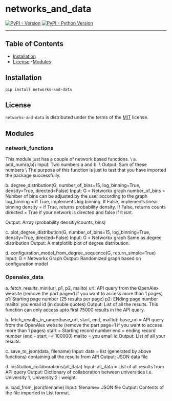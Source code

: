 # networks_and_data

[![PyPI - Version](https://img.shields.io/pypi/v/networks-and-data.svg)](https://pypi.org/project/networks-and-data)
[![PyPI - Python Version](https://img.shields.io/pypi/pyversions/networks-and-data.svg)](https://pypi.org/project/networks-and-data)

-----

## Table of Contents

- [Installation](#installation)
- [License](#license)
-[Modules](#Modules)

## Installation

```console
pip install networks-and-data
```

## License

`networks-and-data` is distributed under the terms of the [MIT](https://spdx.org/licenses/MIT.html) license.

## Modules 
### network_functions 
This module just has a couple of network based functions. \\
a. add_num(a,b)\\
   Input: Two numbers a and b. \\
   Output: Sum of these numbers \\
The purpose of this function is just to test that you have imported the package successfully. 

b. degree_distribution(G, number_of_bins=15, log_binning=True, density=True, directed=False)
   Input: 
   G = Networkx graph 
   number_of_bins = Number of bins can be adjusted by the user according to the graph 
   log_binning = if True, implements log binning. If False, implements linear binning 
   density = if True, returns probability density. If False, returns counts 
   directed = True if your network is directed and false if it isnt. 

   Output: 
   Array (probability densitiy/counts, bins)

c. plot_degree_distribution(G, number_of_bins=15, log_binning=True, density=True, directed=False)
   Input: 
   G = Networkx graph 
   Same as degree distribution
   Output:
   A matplotlib plot of degree distribution. 

d. configuration_model_from_degree_sequence(G, return_simple=True)
   Input: 
   G = Networkx Graph 
   Output: 
   Randomized graph based on configuration model

### Openalex_data
a. fetch_results_mini(url, p1, p2, mailto)
   url: API query from the OpenAlex website (remove the part page=1 if you want to access more than 1 pages)
   p1: Starting page number (25 results per page)
   p2: ENding page number 
   mailto: you email id (in double quotes)
   Output: 
   List of all the results. This function can only access upto first 75000 results in the API query. 

b. fetch_results_in_range(base_url, start, end, mailto):
   base_url = API query from the OpenAlex website (remove the part page=1 if you want to access more than 1 pages)
   start = Starting record number 
   end = ending record number (end - start =< 100000)
   mailto = you email id 
   Output: 
   List of all your results. 

c. save_to_json(data, filename)
   Input: 
   data = list (generated by above functions) containing all the results from API 
   Output: 
   JSON data file 

d. institution_collaborations(all_data)
   Input: 
   all_data = List of all results from API query 
   Output:
   Dictionary of collaboration between universities i.e. University 1, University 2 : weight. 

e. load_from_json(filename)
   Input: 
   filename= JSON file 
   Output:
   Contents of the file imported in List format. 
   